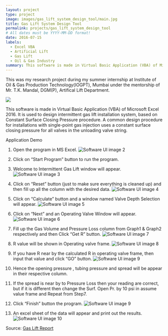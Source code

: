 ```yaml
---
layout: project
type: project
image: images/gas_lift_system_design_tool/main.jpg
title: Gas Lift System Design Tool
permalink: projects/gas_lift_system_design_tool
# All dates must be YYYY-MM-DD format!
date: 2016-07-15
labels:
  - Excel VBA
  - Artificial Lift
  - Gas Lift
  - Oil & Gas Industry
summary: This software is made in Virtual Basic Application (VBA) of Microsoft Excel 2016. It is used to design intermittent gas lift installation system, based on Constant Surface Closing Pressure procedure.
---
```


This was my research project during my summer internship at Institute of Oil & Gas Production Technology(IOGPT), Mumbai under the mentorship of Mr. T.K. Mandal, DGM(P), Artifical Lift Department.

 <img class="ui image" src="../images/gas_lift_system_design_tool/main.jpg">

This software is made in Virtual Basic Application (VBA) of Microsoft Excel 2016. It is used to design intermittent gas lift installation system, based on Constant Surface Closing Pressure procedure. A common design procedure for installations with single-point gas injection uses a constant surface closing pressure for all valves in the unloading valve string.

Application Demo

1. Open the program in MS Excel.
![Software UI image 2](https://github.com/vashuraghav/vashuraghav.github.io/blob/master/images/gas_lift_system_design_tool/2.png)

2. Click on “Start Program” button to run the program.
3. Welcome to Intermittent Gas Lift window will appear.
![Software UI image 3](https://github.com/vashuraghav/vashuraghav.github.io/blob/master/images/gas_lift_system_design_tool/3.png)

4. Click on “Reset” button (just to make sure everything is cleaned up) and then fill up all the column with the desired data.
![Software UI image 4](https://github.com/vashuraghav/vashuraghav.github.io/blob/master/images/gas_lift_system_design_tool/4.png)

5. Click on “Calculate” button and a window named Valve Depth Selection will appear.
![Software UI image 5](https://github.com/vashuraghav/vashuraghav.github.io/blob/master/images/gas_lift_system_design_tool/5.png)

6. Click on “Next” and an Operating Valve Window will appear.
![Software UI image 6](https://github.com/vashuraghav/vashuraghav.github.io/blob/master/images/gas_lift_system_design_tool/6.png)

7. Fill up the Gas Volume and Pressure Loss column from Graph1 & Graph2 respectively and then Click “Get R” button.
![Software UI image 7](https://github.com/vashuraghav/vashuraghav.github.io/blob/master/images/gas_lift_system_design_tool/7.png)

8. R value will be shown in Operating valve frame.
![Software UI image 8](https://github.com/vashuraghav/vashuraghav.github.io/blob/master/images/gas_lift_system_design_tool/8.png)

9. If you have R near by the calculated R in operating valve frame, then input that value and click “GO” button.
![Software UI image 9](https://github.com/vashuraghav/vashuraghav.github.io/blob/master/images/gas_lift_system_design_tool/9.png)

10. Hence the opening pressure , tubing pressure and spread will be appear in their respective column.

11. If the spread is near by to Pressure Loss then your reading are correct, but if it is different then change the Surf. Open Pr. by 10 psi in assume value frame and Repeat from Step7.

12. Click “Finish” button the program.
![Software UI image 9](https://github.com/vashuraghav/vashuraghav.github.io/blob/master/images/gas_lift_system_design_tool/9.png)

13. An excel sheet of the data will appear and print out the results.
![Software UI image 10](https://github.com/vashuraghav/vashuraghav.github.io/blob/master/images/gas_lift_system_design_tool/10.png)

Source: <a href="https://github.com/vashuraghav/Gas-Lift-System-Design-Tool"><i class="large github icon"></i>Gas Lift Report</a>
